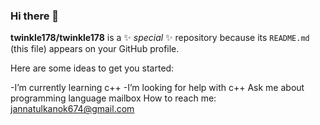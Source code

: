 ### Hi there 👋


**twinkle178/twinkle178** is a ✨ _special_ ✨ repository because its `README.md` (this file) appears on your GitHub profile.

Here are some ideas to get you started:


 -I’m currently learning c++
 -I’m looking for help with c++
 Ask me about programming language
 mailbox How to reach me: jannatulkanok674@gmail.com
